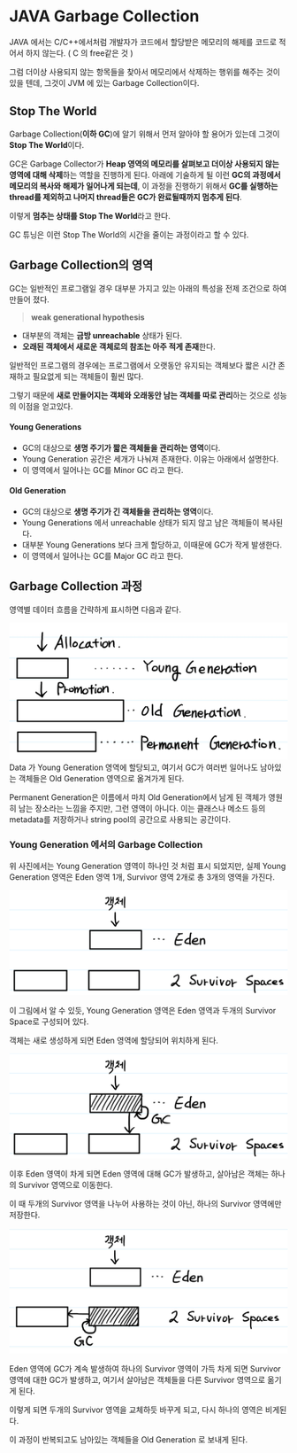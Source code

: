 # JAVA Garbage Collection

JAVA 에서는 C/C++에서처럼 개발자가 코드에서 할당받은 메모리의 해제를 코드로 적어서 하지 않는다. ( C 의 free같은 것 )

그럼 더이상 사용되지 않는 항목들을 찾아서 메모리에서 삭제하는 행위를 해주는 것이 있을 텐데, 그것이 JVM 에 있는 Garbage Collection이다.

## Stop The World

Garbage Collection(**이하 GC**)에 알기 위해서 먼저 알아야 할 용어가 있는데 그것이 **Stop The World**이다.

GC은 Garbage Collector가 **Heap 영역의 메모리를 살펴보고 더이상 사용되지 않는 영역에 대해 삭제**하는 역할을 진행하게 된다. 아래에 기술하게 될 이런 **GC의 과정에서 메모리의 복사와 해제가 일어나게 되는데**, 이 과정을 진행하기 위해서 **GC를 실행하는 thread를 제외하고 나머지 thread들은 GC가 완료될때까지 멈추게 된다**.

이렇게 **멈추는 상태를 Stop The World**라고 한다.

GC 튜닝은 이런 Stop The World의 시간을 줄이는 과정이라고 할 수 있다.

## Garbage Collection의 영역

GC는 일반적인 프로그램일 경우 대부분 가지고 있는 아래의 특성을 전제 조건으로 하여 만들어 졌다.

> **weak generational hypothesis**

* 대부분의 객체는 **금방 unreachable** 상태가 된다.
* **오래된 객체에서 새로운 객체로의 참조는 아주 적게 존재**한다.

일반적인 프로그램의 경우에는 프로그램에서 오랫동안 유지되는 객체보다 짧은 시간 존재하고 필요없게 되는 객체들이 훨씬 많다.

그렇기 때문에 **새로 만들어지는 객체와 오래동안 남는 객체를 따로 관리**하는 것으로 성능의 이점을 얻고있다.

#### Young Generations

* GC의 대상으로 **생명 주기가 짧은 객체들을 관리하는 영역**이다.
* Young Generation 공간은 세개가 나눠져 존재한다. 이유는 아래에서 설명한다.
* 이 영역에서 일어나는 GC를 Minor GC 라고 한다.

#### Old Generation

* GC의 대상으로 **생명 주기가 긴 객체들을 관리하는 영역**이다.
* Young Generations 에서 unreachable 상태가 되지 않고 남은 객체들이 복사된다.
* 대부분 Young Generations 보다 크게 할당하고, 이때문에 GC가 작게 발생한다.
* 이 영역에서 일어나는 GC를 Major GC 라고 한다.

## Garbage Collection 과정

영역별 데이터 흐름을 간략하게 표시하면 다음과 같다.

![GC_Process](./image/GC_Process.jpg)
Data 가 Young Generation 영역에 할당되고, 여기서 GC가 여러번 일어나도 남아있는 객체들은 Old Generation 영역으로 옮겨가게 된다.

Permanent Generation은 이름에서 마치 Old Generation에서 남게 된 객체가 영원히 남는 장소라는 느낌을 주지만, 그런 영역이 아니다. 이는 클래스나 메소드 등의 metadata를 저장하거나 string pool의 공간으로 사용되는 공간이다.

### Young Generation 에서의 Garbage Collection

위 사진에서는 Young Generation 영역이 하나인 것 처럼 표시 되었지만, 실제 Young Generation 영역은 Eden 영역 1개, Survivor 영역 2개로 총 3개의 영역을 가진다.

![process1](./image/young_gc1.png)

이 그림에서 알 수 있듯, Young Generation 영역은 Eden 영역과 두개의 Survivor Space로 구성되어 있다.

객체는 새로 생성하게 되면 Eden 영역에 할당되어 위치하게 된다.

![process2](./image/young_gc2.png)

이후 Eden 영역이 차게 되면 Eden 영역에 대해 GC가 발생하고, 살아남은 객체는 하나의 Survivor 영역으로 이동한다.

이 때 두개의 Survivor 영역을 나누어 사용하는 것이 아닌, 하나의 Survivor 영역에만 저장한다.

![process3](./image/young_gc3.jpg)

Eden 영역에 GC가 계속 발생하여 하나의 Survivor 영역이 가득 차게 되면 Survivor 영역에 대한 GC가 발생하고, 여기서 살아남은 객체들을 다른 Survivor 영역으로 옮기게 된다. 

이렇게 되면 두개의 Survivor 영역을 교체하듯 바꾸게 되고, 다시 하나의 영역은 비게된다.

이 과정이 반복되고도 남아있는 객체들을 Old Generation 로 보내게 된다.
